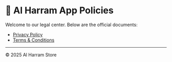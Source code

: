 # 📱 Al Harram App Policies

Welcome to our legal center. Below are the official documents:

- [Privacy Policy](privacypolicy.md)
- [Terms & Conditions](terms_and_conditions.md)

---

© 2025 Al Harram Store
